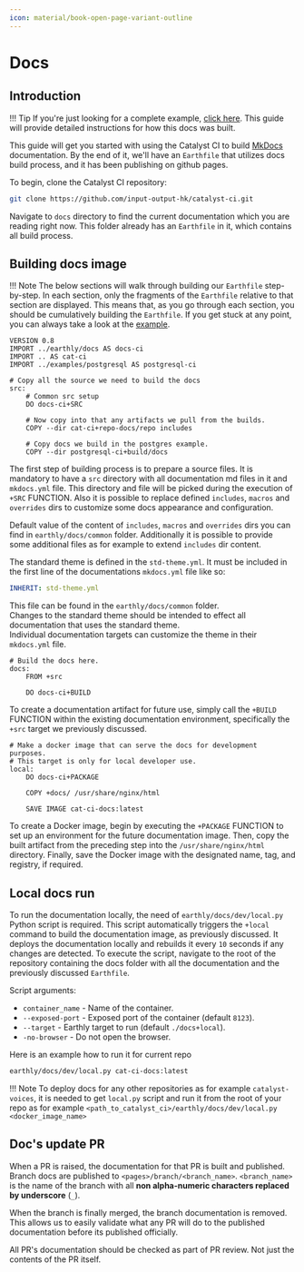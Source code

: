 ```yaml
---
icon: material/book-open-page-variant-outline
---
```


# Docs

## Introduction

<!-- markdownlint-disable max-one-sentence-per-line -->
!!! Tip
    If you're just looking for a complete example,
    [click here](https://github.com/input-output-hk/catalyst-ci/blob/master/docs/Earthfile).
    This guide will provide detailed instructions for how this docs was built.
<!-- markdownlint-enable max-one-sentence-per-line -->

This guide will get you started with using the Catalyst CI to build [MkDocs](https://www.mkdocs.org) documentation.
By the end of it, we'll have an `Earthfile`
that utilizes docs build process, and it has been publishing on github pages.

To begin, clone the Catalyst CI repository:

```bash
git clone https://github.com/input-output-hk/catalyst-ci.git
```

Navigate to `docs` directory to find the current documentation
which you are reading right now.
This folder already has an `Earthfile` in it, which contains all build process.

## Building docs image

<!-- markdownlint-disable max-one-sentence-per-line -->
!!! Note
    The below sections will walk through building our `Earthfile` step-by-step.
    In each section, only the fragments of the `Earthfile` relative to that section are displayed.
    This means that, as you go through each section, you should be cumulatively building the `Earthfile`.
    If you get stuck at any point, you can always take a look at the
    [example](https://github.com/input-output-hk/catalyst-ci/blob/master/docs/Earthfile).
<!-- markdownlint-enable max-one-sentence-per-line -->

```Earthfile
VERSION 0.8
IMPORT ../earthly/docs AS docs-ci
IMPORT .. AS cat-ci
IMPORT ../examples/postgresql AS postgresql-ci

# Copy all the source we need to build the docs
src:
    # Common src setup
    DO docs-ci+SRC

    # Now copy into that any artifacts we pull from the builds.
    COPY --dir cat-ci+repo-docs/repo includes

    # Copy docs we build in the postgres example.
    COPY --dir postgresql-ci+build/docs 
```

The first step of building process is to prepare a source files.
It is mandatory to have a `src` directory with all documentation md files in it and `mkdocs.yml` file.
This directory and file will be picked during the execution of `+SRC` FUNCTION.
Also it is possible to replace defined `includes`, `macros` and `overrides` dirs
to customize some docs appearance and configuration.

Default value of the content of `includes`, `macros` and `overrides` dirs you can find in `earthly/docs/common` folder.
Additionally it is possible to provide some additional files as for example to extend `includes` dir content.

The standard theme is defined in the `std-theme.yml`.
It must be included in the first line of the documentations `mkdocs.yml` file like so:

```yml
INHERIT: std-theme.yml
```

This file can be found in the `earthly/docs/common` folder.  
Changes to the standard theme should be intended to effect all documentation that uses the standard theme.  
Individual documentation targets can customize the theme in their `mkdocs.yml` file.

```Earthfile
# Build the docs here.
docs:
    FROM +src

    DO docs-ci+BUILD
```

To create a documentation artifact for future use, simply call the `+BUILD` FUNCTION within the existing documentation environment, specifically the `+src` target we previously discussed.

```Earthfile
# Make a docker image that can serve the docs for development purposes.
# This target is only for local developer use.
local:
    DO docs-ci+PACKAGE

    COPY +docs/ /usr/share/nginx/html

    SAVE IMAGE cat-ci-docs:latest
```


To create a Docker image, begin by executing the `+PACKAGE` FUNCTION to set up an environment for the future documentation image. 
Then, copy the built artifact from the preceding step into the `/usr/share/nginx/html` directory. Finally, save the Docker image with the designated name, tag, and registry, if required.

## Local docs run

To run the documentation locally, the need of `earthly/docs/dev/local.py` Python script is required. This script automatically triggers the `+local` command to build the documentation image, as previously discussed. 
It deploys the documentation locally and rebuilds it every `10` seconds if any changes are detected. 
To execute the script, navigate to the root of the repository containing the docs folder with all the documentation and the previously discussed `Earthfile`.

Script arguments:

* `container_name` - Name of the container.
* `--exposed-port` - Exposed port of the container (default `8123`).
* `--target` - Earthly target to run (default `./docs+local`).
* `-no-browser` - Do not open the browser.

Here is an example how to run it for current repo

```bash
earthly/docs/dev/local.py cat-ci-docs:latest
```

<!-- markdownlint-disable max-one-sentence-per-line -->
!!! Note
    To deploy docs for any other repositories as for example `catalyst-voices`, it is needed to get `local.py` script and run it from the root
    of your repo as for example `<path_to_catalyst_ci>/earthly/docs/dev/local.py <docker_image_name>`
<!-- markdownlint-enable max-one-sentence-per-line -->

## Doc's update PR

When a PR is raised, the documentation for that PR is built and published.
Branch docs are published to `<pages>/branch/<branch_name>`.
`<branch_name>` is the name of the branch with all **non alpha-numeric characters replaced by underscore** (`_`).

When the branch is finally merged, the branch documentation is removed.
This allows us to easily validate what any PR will do to the published documentation before its published officially.

All PR's documentation should be checked as part of PR review.
Not just the contents of the PR itself.
